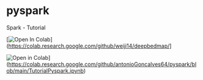 # pyspark
Spark - Tutorial

[![Open In Colab]([]https://colab.research.google.com/assets/colab-badge.svg)](https://colab.research.google.com/github/weiji14/deepbedmap/]

![Open in  Colab](https://colab.research.google.com/assets/colab-badge.svg)](https://colab.research.google.com/github/antonioGoncalves64/pyspark/blob/main/TutorialPyspark.ipynb)
